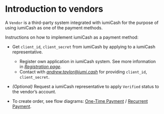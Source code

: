 # Introduction to vendors

A `Vendor` is a third-party system integrated with iumiCash for the purpose of using iumiCash as one of the payment methods.

Instructions on how to implement iumiCash as a payment method:

* Get `client_id`, `client_secret` from iumiCash by applying to a iumiCash representative.
    * Register own application in iumiCash system. See more information in [*Registration page*](vendor_registration.md).
    * Contact with *andrew.taylor@iumi.cash* for providing `client_id`, `client_secret`.


* *(Optional)* Request a iumiCash representative to apply `Verified` status to the vendor’s account.


* To create order, see flow diagrams: [One-Time Payment][one_time_diagrams] / [Recurrent Payment][recurrent_diagram].

[one_time_diagrams]: ../diagrams/onetime.md
[recurrent_diagram]: ../diagrams/recurrent.md
